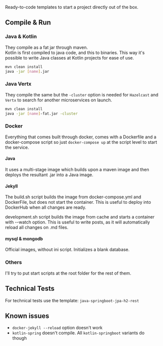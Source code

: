 Ready-to-code templates to start a project directly out of the box.

## Compile & Run
### Java & Kotlin
They compile as a fat jar through maven.  
Kotlin is first compiled to java code, and this to binaries. This way it's possible to write Java classes at Kotlin projects for ease of use.

~~~ bash
mvn clean install
java -jar [name].jar  
~~~

### Java Vertx
They compile the same but the `-cluster` option is needed for `Hazelcast` and `Vertx` to search for another microservices on launch.
~~~ bash
mvn clean install  
java -jar [name]-fat.jar -cluster
~~~

### Docker
Everything that comes built through docker, comes with a Dockerfile and a docker-compose script so just `docker-compose up` at the script level to start the service.

#### Java
It uses a multi-stage image which builds upon a maven image and then deploys the resultant .jar into a Java image.

#### Jekyll
The build.sh script builds the image from docker-compose.yml and DockerFile, but does not start the container. This is useful to deploy into DockerHub when all changes are ready.

development.sh script builds the image from cache and starts a container with --watch option. This is useful to write posts, as it will automatically reload all changes on .md files.

#### mysql & mongodb
Official images, without ini script. Initializes a blank database.

### Others
I'll try to put start scripts at the root folder for the rest of them.

## Technical Tests
For technical tests use the template: `java-springboot-jpa-h2-rest`

## Known issues
* `docker-jekyll --reload` option doesn't work
* `kotlin-spring` doesn't compile. All `kotlin-springboot` variants do though
